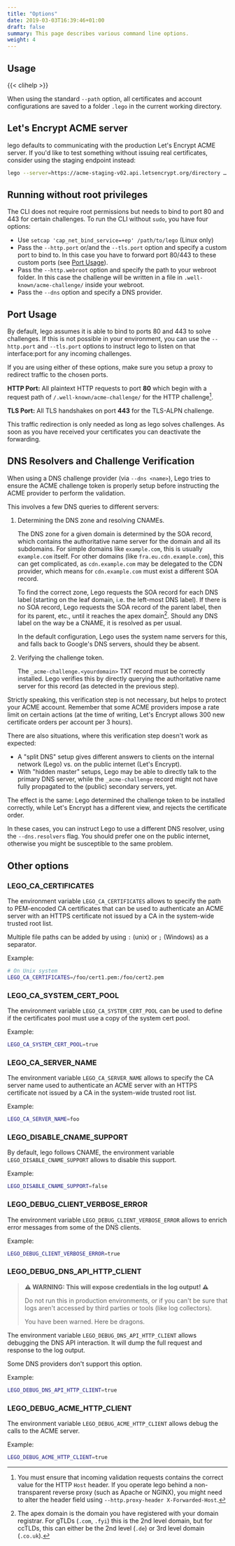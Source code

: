 ```yaml
---
title: "Options"
date: 2019-03-03T16:39:46+01:00
draft: false
summary: This page describes various command line options.
weight: 4
---
```


## Usage

{{< clihelp >}}

When using the standard `--path` option, all certificates and account configurations are saved to a folder `.lego` in the current working directory.


## Let's Encrypt ACME server

lego defaults to communicating with the production Let's Encrypt ACME server.
If you'd like to test something without issuing real certificates, consider using the staging endpoint instead:

```bash
lego --server=https://acme-staging-v02.api.letsencrypt.org/directory …
```

## Running without root privileges

The CLI does not require root permissions but needs to bind to port 80 and 443 for certain challenges.
To run the CLI without `sudo`, you have four options:

- Use `setcap 'cap_net_bind_service=+ep' /path/to/lego` (Linux only)
- Pass the `--http.port` or/and the `--tls.port` option and specify a custom port to bind to. In this case you have to forward port 80/443 to these custom ports (see [Port Usage](#port-usage)).
- Pass the `--http.webroot` option and specify the path to your webroot folder. In this case the challenge will be written in a file in `.well-known/acme-challenge/` inside your webroot.
- Pass the `--dns` option and specify a DNS provider.

## Port Usage

By default, lego assumes it is able to bind to ports 80 and 443 to solve challenges.
If this is not possible in your environment, you can use the `--http.port` and `--tls.port` options to instruct
lego to listen on that interface:port for any incoming challenges.

If you are using either of these options, make sure you setup a proxy to redirect traffic to the chosen ports.

**HTTP Port:** All plaintext HTTP requests to port **80** which begin with a request path of `/.well-known/acme-challenge/` for the HTTP challenge[^header].

**TLS Port:** All TLS handshakes on port **443** for the TLS-ALPN challenge.

This traffic redirection is only needed as long as lego solves challenges. As soon as you have received your certificates you can deactivate the forwarding.

[^header]: You must ensure that incoming validation requests contains the correct value for the HTTP `Host` header. If you operate lego behind a non-transparent reverse proxy (such as Apache or NGINX), you might need to alter the header field using `--http.proxy-header X-Forwarded-Host`.

## DNS Resolvers and Challenge Verification

When using a DNS challenge provider (via `--dns <name>`), Lego tries to ensure the ACME challenge token is properly setup before instructing the ACME provider to perform the validation.

This involves a few DNS queries to different servers:

1. Determining the DNS zone and resolving CNAMEs.

   The DNS zone for a given domain is determined by the SOA record, which contains the authoritative name server for the domain and all its subdomains.
   For simple domains like `example.com`, this is usually `example.com` itself.
   For other domains (like `fra.eu.cdn.example.com`), this can get complicated, as `cdn.example.com` may be delegated to the CDN provider, which means for `cdn.example.com` must exist a different SOA record.

   To find the correct zone, Lego requests the SOA record for each DNS label (starting on the leaf domain, i.e. the left-most DNS label).
   If there is no SOA record, Lego requests the SOA record of the parent label, then for its parent, etc., until it reaches the apex domain[^apex].
   Should any DNS label on the way be a CNAME, it is resolved as per usual.

   In the default configuration, Lego uses the system name servers for this, and falls back to Google's DNS servers, should they be absent.

2. Verifying the challenge token.

   The `_acme-challenge.<yourdomain>` TXT record must be correctly installed.
   Lego verifies this by directly querying the authoritative name server for this record (as detected in the previous step).

Strictly speaking, this verification step is not necessary, but helps to protect your ACME account.
Remember that some ACME providers impose a rate limit on certain actions (at the time of writing, Let's Encrypt allows 300 new certificate orders per account per 3 hours).

There are also situations, where this verification step doesn't work as expected:

- A "split DNS" setup gives different answers to clients on the internal network (Lego) vs. on the public internet (Let's Encrypt).
- With "hidden master" setups, Lego may be able to directly talk to the primary DNS server, while the `_acme-challenge` record might not have fully propagated to the (public) secondary servers, yet.

The effect is the same: Lego determined the challenge token to be installed correctly, while Let's Encrypt has a different view, and rejects the certificate order.

In these cases, you can instruct Lego to use a different DNS resolver, using the `--dns.resolvers` flag.
You should prefer one on the public internet, otherwise you might be susceptible to the same problem.

[^apex]: The apex domain is the domain you have registered with your domain registrar. For gTLDs (`.com`, `.fyi`) this is the 2nd level domain, but for ccTLDs, this can either be the 2nd level (`.de`) or 3rd level domain (`.co.uk`).

## Other options

### LEGO_CA_CERTIFICATES

The environment variable `LEGO_CA_CERTIFICATES` allows to specify the path to PEM-encoded CA certificates
that can be used to authenticate an ACME server with an HTTPS certificate not issued by a CA in the system-wide trusted root list.

Multiple file paths can be added by using `:` (unix) or `;` (Windows) as a separator.

Example:

```bash
# On Unix system
LEGO_CA_CERTIFICATES=/foo/cert1.pem:/foo/cert2.pem
```

### LEGO_CA_SYSTEM_CERT_POOL

The environment variable `LEGO_CA_SYSTEM_CERT_POOL` can be used to define if the certificates pool must use a copy of the system cert pool.

Example:

```bash
LEGO_CA_SYSTEM_CERT_POOL=true
```

### LEGO_CA_SERVER_NAME

The environment variable `LEGO_CA_SERVER_NAME` allows to specify the CA server name used to authenticate an ACME server
with an HTTPS certificate not issued by a CA in the system-wide trusted root list.

Example:

```bash
LEGO_CA_SERVER_NAME=foo
```

### LEGO_DISABLE_CNAME_SUPPORT

By default, lego follows CNAME, the environment variable `LEGO_DISABLE_CNAME_SUPPORT` allows to disable this support.

Example:

```bash
LEGO_DISABLE_CNAME_SUPPORT=false
```

### LEGO_DEBUG_CLIENT_VERBOSE_ERROR

The environment variable `LEGO_DEBUG_CLIENT_VERBOSE_ERROR` allows to enrich error messages from some of the DNS clients.

Example:

```bash
LEGO_DEBUG_CLIENT_VERBOSE_ERROR=true
```

### LEGO_DEBUG_DNS_API_HTTP_CLIENT

> **⚠️ WARNING: This will expose credentials in the log output! ⚠️**
> 
> Do not run this in production environments, or if you can't be sure that logs aren't accessed by third parties or tools (like log collectors).
> 
> You have been warned. Here be dragons.

The environment variable `LEGO_DEBUG_DNS_API_HTTP_CLIENT` allows debugging the DNS API interaction.
It will dump the full request and response to the log output.

Some DNS providers don't support this option.

Example:

```bash
LEGO_DEBUG_DNS_API_HTTP_CLIENT=true
```

### LEGO_DEBUG_ACME_HTTP_CLIENT

The environment variable `LEGO_DEBUG_ACME_HTTP_CLIENT` allows debug the calls to the ACME server.

Example:

```bash
LEGO_DEBUG_ACME_HTTP_CLIENT=true
```
